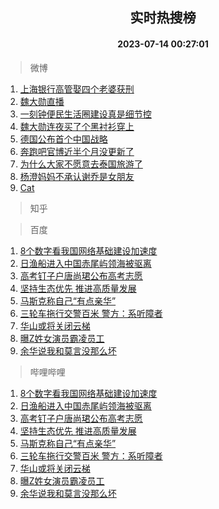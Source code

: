 <div align="center"><h2>实时热搜榜</h2><h4>2023-07-14 00:27:01</h4></div>

> 微博  

1. [上海银行高管娶四个老婆获刑](https://s.weibo.com/weibo?q=%23%E4%B8%8A%E6%B5%B7%E9%93%B6%E8%A1%8C%E9%AB%98%E7%AE%A1%E5%A8%B6%E5%9B%9B%E4%B8%AA%E8%80%81%E5%A9%86%E8%8E%B7%E5%88%91%23&t=31&band_rank=1&Refer=top)<br />
2. [魏大勋直播](https://s.weibo.com/weibo?q=%E9%AD%8F%E5%A4%A7%E5%8B%8B%E7%9B%B4%E6%92%AD&t=31&band_rank=2&Refer=top)<br />
3. [一刻钟便民生活圈建设真是细节控](https://s.weibo.com/weibo?q=%23%E4%B8%80%E5%88%BB%E9%92%9F%E4%BE%BF%E6%B0%91%E7%94%9F%E6%B4%BB%E5%9C%88%E5%BB%BA%E8%AE%BE%E7%9C%9F%E6%98%AF%E7%BB%86%E8%8A%82%E6%8E%A7%23&t=31&band_rank=3&Refer=top)<br />
4. [魏大勋连夜买了个黑衬衫穿上](https://s.weibo.com/weibo?q=%23%E9%AD%8F%E5%A4%A7%E5%8B%8B%E8%BF%9E%E5%A4%9C%E4%B9%B0%E4%BA%86%E4%B8%AA%E9%BB%91%E8%A1%AC%E8%A1%AB%E7%A9%BF%E4%B8%8A%23&t=31&band_rank=4&Refer=top)<br />
5. [德国公布首个中国战略](https://s.weibo.com/weibo?q=%23%E5%BE%B7%E5%9B%BD%E5%85%AC%E5%B8%83%E9%A6%96%E4%B8%AA%E4%B8%AD%E5%9B%BD%E6%88%98%E7%95%A5%23&t=31&band_rank=5&Refer=top)<br />
6. [奔跑吧官博近半个月没更新了](https://s.weibo.com/weibo?q=%23%E5%A5%94%E8%B7%91%E5%90%A7%E5%AE%98%E5%8D%9A%E8%BF%91%E5%8D%8A%E4%B8%AA%E6%9C%88%E6%B2%A1%E6%9B%B4%E6%96%B0%E4%BA%86%23&t=31&band_rank=6&Refer=top)<br />
7. [为什么大家不愿意去泰国旅游了](https://s.weibo.com/weibo?q=%23%E4%B8%BA%E4%BB%80%E4%B9%88%E5%A4%A7%E5%AE%B6%E4%B8%8D%E6%84%BF%E6%84%8F%E5%8E%BB%E6%B3%B0%E5%9B%BD%E6%97%85%E6%B8%B8%E4%BA%86%23&t=31&band_rank=7&Refer=top)<br />
8. [杨澄妈妈不承认谢乔是女朋友](https://s.weibo.com/weibo?q=%23%E6%9D%A8%E6%BE%84%E5%A6%88%E5%A6%88%E4%B8%8D%E6%89%BF%E8%AE%A4%E8%B0%A2%E4%B9%94%E6%98%AF%E5%A5%B3%E6%9C%8B%E5%8F%8B%23&t=31&band_rank=8&Refer=top)<br />
9. [Cat](https://s.weibo.com/weibo?q=Cat&t=31&band_rank=9&Refer=top)<br />

> 知乎  


> 百度  

1. [8个数字看我国网络基础建设加速度](https://www.baidu.com/s?wd=8%E4%B8%AA%E6%95%B0%E5%AD%97%E7%9C%8B%E6%88%91%E5%9B%BD%E7%BD%91%E7%BB%9C%E5%9F%BA%E7%A1%80%E5%BB%BA%E8%AE%BE%E5%8A%A0%E9%80%9F%E5%BA%A6&sa=fyb_news&rsv_dl=fyb_news)<br />
2. [日渔船进入中国赤尾屿领海被驱离](https://www.baidu.com/s?wd=%E6%97%A5%E6%B8%94%E8%88%B9%E8%BF%9B%E5%85%A5%E4%B8%AD%E5%9B%BD%E8%B5%A4%E5%B0%BE%E5%B1%BF%E9%A2%86%E6%B5%B7%E8%A2%AB%E9%A9%B1%E7%A6%BB&sa=fyb_news&rsv_dl=fyb_news)<br />
3. [高考钉子户唐尚珺公布高考志愿](https://www.baidu.com/s?wd=%E9%AB%98%E8%80%83%E9%92%89%E5%AD%90%E6%88%B7%E5%94%90%E5%B0%9A%E7%8F%BA%E5%85%AC%E5%B8%83%E9%AB%98%E8%80%83%E5%BF%97%E6%84%BF&sa=fyb_news&rsv_dl=fyb_news)<br />
4. [坚持生态优先 推进高质量发展](https://www.baidu.com/s?wd=%E5%9D%9A%E6%8C%81%E7%94%9F%E6%80%81%E4%BC%98%E5%85%88+%E6%8E%A8%E8%BF%9B%E9%AB%98%E8%B4%A8%E9%87%8F%E5%8F%91%E5%B1%95&sa=fyb_news&rsv_dl=fyb_news)<br />
5. [马斯克称自己“有点亲华”](https://www.baidu.com/s?wd=%E9%A9%AC%E6%96%AF%E5%85%8B%E7%A7%B0%E8%87%AA%E5%B7%B1%E2%80%9C%E6%9C%89%E7%82%B9%E4%BA%B2%E5%8D%8E%E2%80%9D&sa=fyb_news&rsv_dl=fyb_news)<br />
6. [三轮车拖行交警百米 警方：系听障者](https://www.baidu.com/s?wd=%E4%B8%89%E8%BD%AE%E8%BD%A6%E6%8B%96%E8%A1%8C%E4%BA%A4%E8%AD%A6%E7%99%BE%E7%B1%B3+%E8%AD%A6%E6%96%B9%EF%BC%9A%E7%B3%BB%E5%90%AC%E9%9A%9C%E8%80%85&sa=fyb_news&rsv_dl=fyb_news)<br />
7. [华山或将关闭云梯](https://www.baidu.com/s?wd=%E5%8D%8E%E5%B1%B1%E6%88%96%E5%B0%86%E5%85%B3%E9%97%AD%E4%BA%91%E6%A2%AF&sa=fyb_news&rsv_dl=fyb_news)<br />
8. [曝Z姓女演员霸凌员工](https://www.baidu.com/s?wd=%E6%9B%9DZ%E5%A7%93%E5%A5%B3%E6%BC%94%E5%91%98%E9%9C%B8%E5%87%8C%E5%91%98%E5%B7%A5&sa=fyb_news&rsv_dl=fyb_news)<br />
9. [余华说我和莫言没那么坏](https://www.baidu.com/s?wd=%E4%BD%99%E5%8D%8E%E8%AF%B4%E6%88%91%E5%92%8C%E8%8E%AB%E8%A8%80%E6%B2%A1%E9%82%A3%E4%B9%88%E5%9D%8F&sa=fyb_news&rsv_dl=fyb_news)<br />

> 哔哩哔哩  

1. [8个数字看我国网络基础建设加速度](https://www.baidu.com/s?wd=8%E4%B8%AA%E6%95%B0%E5%AD%97%E7%9C%8B%E6%88%91%E5%9B%BD%E7%BD%91%E7%BB%9C%E5%9F%BA%E7%A1%80%E5%BB%BA%E8%AE%BE%E5%8A%A0%E9%80%9F%E5%BA%A6&sa=fyb_news&rsv_dl=fyb_news)<br />
2. [日渔船进入中国赤尾屿领海被驱离](https://www.baidu.com/s?wd=%E6%97%A5%E6%B8%94%E8%88%B9%E8%BF%9B%E5%85%A5%E4%B8%AD%E5%9B%BD%E8%B5%A4%E5%B0%BE%E5%B1%BF%E9%A2%86%E6%B5%B7%E8%A2%AB%E9%A9%B1%E7%A6%BB&sa=fyb_news&rsv_dl=fyb_news)<br />
3. [高考钉子户唐尚珺公布高考志愿](https://www.baidu.com/s?wd=%E9%AB%98%E8%80%83%E9%92%89%E5%AD%90%E6%88%B7%E5%94%90%E5%B0%9A%E7%8F%BA%E5%85%AC%E5%B8%83%E9%AB%98%E8%80%83%E5%BF%97%E6%84%BF&sa=fyb_news&rsv_dl=fyb_news)<br />
4. [坚持生态优先 推进高质量发展](https://www.baidu.com/s?wd=%E5%9D%9A%E6%8C%81%E7%94%9F%E6%80%81%E4%BC%98%E5%85%88+%E6%8E%A8%E8%BF%9B%E9%AB%98%E8%B4%A8%E9%87%8F%E5%8F%91%E5%B1%95&sa=fyb_news&rsv_dl=fyb_news)<br />
5. [马斯克称自己“有点亲华”](https://www.baidu.com/s?wd=%E9%A9%AC%E6%96%AF%E5%85%8B%E7%A7%B0%E8%87%AA%E5%B7%B1%E2%80%9C%E6%9C%89%E7%82%B9%E4%BA%B2%E5%8D%8E%E2%80%9D&sa=fyb_news&rsv_dl=fyb_news)<br />
6. [三轮车拖行交警百米 警方：系听障者](https://www.baidu.com/s?wd=%E4%B8%89%E8%BD%AE%E8%BD%A6%E6%8B%96%E8%A1%8C%E4%BA%A4%E8%AD%A6%E7%99%BE%E7%B1%B3+%E8%AD%A6%E6%96%B9%EF%BC%9A%E7%B3%BB%E5%90%AC%E9%9A%9C%E8%80%85&sa=fyb_news&rsv_dl=fyb_news)<br />
7. [华山或将关闭云梯](https://www.baidu.com/s?wd=%E5%8D%8E%E5%B1%B1%E6%88%96%E5%B0%86%E5%85%B3%E9%97%AD%E4%BA%91%E6%A2%AF&sa=fyb_news&rsv_dl=fyb_news)<br />
8. [曝Z姓女演员霸凌员工](https://www.baidu.com/s?wd=%E6%9B%9DZ%E5%A7%93%E5%A5%B3%E6%BC%94%E5%91%98%E9%9C%B8%E5%87%8C%E5%91%98%E5%B7%A5&sa=fyb_news&rsv_dl=fyb_news)<br />
9. [余华说我和莫言没那么坏](https://www.baidu.com/s?wd=%E4%BD%99%E5%8D%8E%E8%AF%B4%E6%88%91%E5%92%8C%E8%8E%AB%E8%A8%80%E6%B2%A1%E9%82%A3%E4%B9%88%E5%9D%8F&sa=fyb_news&rsv_dl=fyb_news)<br />
